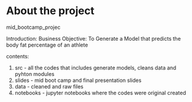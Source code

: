 # About the project
mid_bootcamp_projec

Introduction:
Business Objective: To Generate a Model that predicts the body fat percentage of an athlete

contents:
1. src - all the codes that includes generate models, cleans data and pyhton modules
2. slides - mid boot camp and final presentation slides
3. data - cleaned and raw files
4. notebooks - jupyter notebooks where the codes were original created
